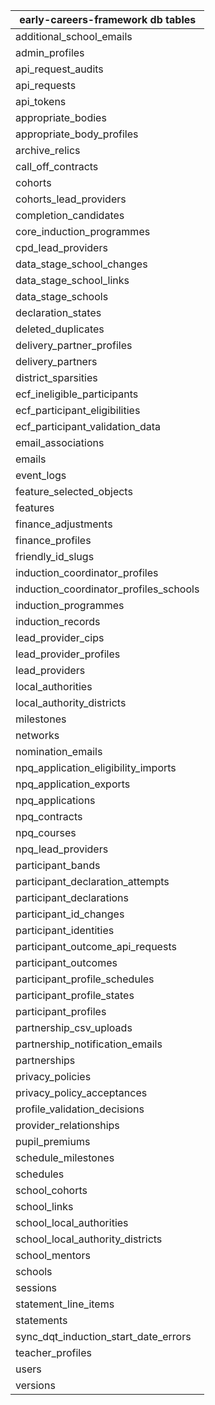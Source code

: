 | early-careers-framework db tables |
|-------|
| additional_school_emails |
| admin_profiles |
| api_request_audits |
| api_requests |
| api_tokens |
| appropriate_bodies |
| appropriate_body_profiles |
| archive_relics |
| call_off_contracts |
| cohorts |
| cohorts_lead_providers |
| completion_candidates |
| core_induction_programmes |
| cpd_lead_providers |
| data_stage_school_changes |
| data_stage_school_links |
| data_stage_schools |
| declaration_states |
| deleted_duplicates |
| delivery_partner_profiles |
| delivery_partners |
| district_sparsities |
| ecf_ineligible_participants |
| ecf_participant_eligibilities |
| ecf_participant_validation_data |
| email_associations |
| emails |
| event_logs |
| feature_selected_objects |
| features |
| finance_adjustments |
| finance_profiles |
| friendly_id_slugs |
| induction_coordinator_profiles |
| induction_coordinator_profiles_schools |
| induction_programmes |
| induction_records |
| lead_provider_cips |
| lead_provider_profiles |
| lead_providers |
| local_authorities |
| local_authority_districts |
| milestones |
| networks |
| nomination_emails |
| npq_application_eligibility_imports |
| npq_application_exports |
| npq_applications |
| npq_contracts |
| npq_courses |
| npq_lead_providers |
| participant_bands |
| participant_declaration_attempts |
| participant_declarations |
| participant_id_changes |
| participant_identities |
| participant_outcome_api_requests |
| participant_outcomes |
| participant_profile_schedules |
| participant_profile_states |
| participant_profiles |
| partnership_csv_uploads |
| partnership_notification_emails |
| partnerships |
| privacy_policies |
| privacy_policy_acceptances |
| profile_validation_decisions |
| provider_relationships |
| pupil_premiums |
| schedule_milestones |
| schedules |
| school_cohorts |
| school_links |
| school_local_authorities |
| school_local_authority_districts |
| school_mentors |
| schools |
| sessions |
| statement_line_items |
| statements |
| sync_dqt_induction_start_date_errors |
| teacher_profiles |
| users |
| versions |
